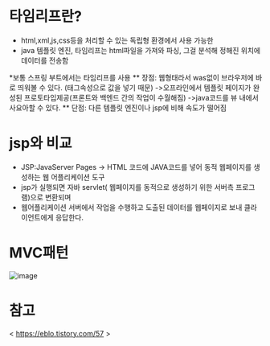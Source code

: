 # 타임리프란? 


* html,xml,js,css등을 처리할 수 있는 독립형 환경에서 사용 가능한
* java 템플릿 엔진, 타임리프는 html파일을 가져와 파싱, 그걸 분석해 정해진 위치에 데이터를 전송함

*보통 스프링 부트에서는 타임리프를 사용 
** 장점: 웹형태라서 was없이 브라우저에 바로 띄워볼 수 있다. 
	(태그속성으로 값을 넣기 때문)
->오프라인에서 템플릿 페이지가 완성된 프로토타입제공(프론트와 백엔드 간의 작업이 수월해짐)
->java코드를 뷰 내에서 사요아할 수 있다. 
** 단점: 다른 템플릿 엔진이나 jsp에 비해 속도가 떨어짐

#  jsp와 비교 
* JSP:JavaServer Pages -> HTML 코드에 JAVA코드를 넣어 동적 웹페이지를 생성하는 웹 어플리케이션 도구
* jsp가 실행되면 자바 servlet( 웹페이지를 동적으로 생성하기 위한 서버측 프로그램)으로 변환되며 
* 웹어플리케이션 서버에서 작업을 수행하고 도출된 데이터를 웹페이지로 보내 클라이언트에게 응답한다.  

# MVC패턴
![image](https://user-images.githubusercontent.com/79133602/132099696-670a957c-4643-40f4-a61b-c9a8933dd7f1.png)

# 참고
< https://eblo.tistory.com/57 >